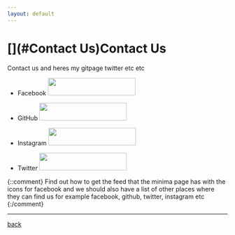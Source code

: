 ```yaml
---
layout: default
---
```


# [](#Contact Us)Contact Us

Contact us and heres my gitpage twitter etc etc

* Facebook <a href="https://www.facebook.com/"> <img src="https://cdn.rawgit.com/HelloBeastie/HelloBeastie.github.io/master/_includes/facebook.svg"  width="200" height="40"> </a>

* GitHub <a href="https://github.com/HelloBeastie"> <img src="https://cdn.rawgit.com/HelloBeastie/HelloBeastie.github.io/master/_includes/github.svg"  width="200" height="40"> </a>

* Instagram <a href="https://www.instagram.com/tikketikke/"> <img src="https://cdn.rawgit.com/HelloBeastie/HelloBeastie.github.io/master/_includes/instagram.svg"  width="200" height="40"> </a>
 
* Twitter <a href="https://twitter.com/rikileehartwell"> <img src="https://cdn.rawgit.com/HelloBeastie/HelloBeastie.github.io/master/_includes/twitter.svg"  width="200" height="40"> </a>
 
{::comment}
Find out how to get the feed that the minima page has with the icons for facebook and we should also have a list of other places where they can find us
for example facebook, github, twitter, instagram etc
{:/comment}

* * *
[back](./)
